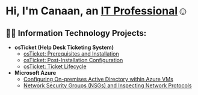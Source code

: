 <h1>Hi, I'm Canaan, an <a href="www.linkedin.com/in/canaansingh">IT Professional</a>☺</h1>

<h2>👨‍💻 Information Technology Projects:</h2>

- <b>osTicket (Help Desk Ticketing System)</b>
  - [osTicket: Prerequisites and Installation](https://github.com/Csingh558/osticket-prereqs)
  - [osTicket: Post-Installation Configuration](https://github.com/Csingh558/post-install-config)
  - [osTicket: Ticket Lifecycle](https://github.com/Csingh558/ticket-lifecycle)
- <b>Microsoft Azure</b>
  - [Configuring On-premises Active Directory within Azure VMs](https://github.com/Csingh558/configure-ad)
  - [Network Security Groups (NSGs) and Inspecting Network Protocols](https://github.com/Csingh558/azure-network-protocols)
